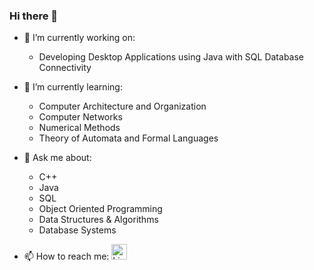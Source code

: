 ### Hi there 👋

- 🔭 I’m currently working on:
  - Developing Desktop Applications using Java with SQL Database Connectivity

- 🌱 I’m currently learning:
  - Computer Architecture and Organization
  - Computer Networks
  - Numerical Methods
  - Theory of Automata and Formal Languages

- 💬 Ask me about:
  - C++
  - Java
  - SQL
  - Object Oriented Programming
  - Data Structures & Algorithms
  - Database Systems

- 📫 How to reach me:  [<img src=https://content.linkedin.com/content/dam/me/business/en-us/amp/brand-site/v2/bg/LI-Bug.svg.original.svg alt='LinkedIn' width="25"/>][LinkedIn]

[LinkedIn]: https://www.linkedin.com/in/ahmed-mujtaba-butt-5a214322b/

<!--
**AMB-19/AMB-19** is a ✨ _special_ ✨ repository because its `README.md` (this file) appears on your GitHub profile.

Here are some ideas to get you started:

- 🔭 I’m currently working on ...
- 🌱 I’m currently learning ...
- 👯 I’m looking to collaborate on ...
- 🤔 I’m looking for help with ...
- 💬 Ask me about ...
- 📫 How to reach me: ...
- 😄 Pronouns: ...
- ⚡ Fun fact: ...
-->
